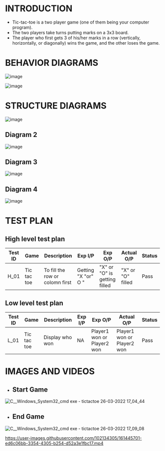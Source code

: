 # INTRODUCTION #
* Tic-tac-toe is a two player game (one of them being your computer program).
* The two players take turns putting marks on a 3x3 board.
* The player who first gets 3 of his/her marks in a row (vertically, horizontally, or diagonally) wins the game, and the other loses the game.

# BEHAVIOR DIAGRAMS #
![image](https://user-images.githubusercontent.com/94179626/146119205-d931b217-dd7f-46b8-9472-1bd55effb26b.png)

![image](https://user-images.githubusercontent.com/94179626/146119471-3594ff5e-b5d7-45c5-bb19-5300de199bbb.png)

# STRUCTURE DIAGRAMS #
![image](https://user-images.githubusercontent.com/94179626/146119345-8ab320f1-406a-44b5-9a0f-518feb63746b.png)

## Diagram 2 
![image](https://user-images.githubusercontent.com/94337426/146222440-4bf0f5ba-ad81-4ecd-aada-085ad2958dde.png)
## Diagram 3
![image](https://user-images.githubusercontent.com/94337426/146222862-513f0012-8eb7-4b5b-8da6-c06d11ad0ad5.png)
## Diagram 4
![image](https://user-images.githubusercontent.com/94337426/146222928-64d8c60d-fe10-46f6-8b51-e290f6c1c5ca.png)

# TEST PLAN
## High level test plan
| Test ID | Game | Description | Exp I/P | Exp O/P | Actual O/P | Status |    
|-------------|-------|-----------------|------------|-------------|----------------|------------------|
| H_01 | Tic tac toe | To fill the row or colomn first | Getting "X "or" O " | "X" or "O" is getting filled | "X" or "O" filled | Pass |

## Low level test plan

| Test ID | Game | Description | Exp I/P | Exp O/P | Actual O/P | Status |    
|-------------|-------|-----------------|------------|-------------|----------------|------------------|
| L_01 | Tic tac toe | Display who won | NA | Player1 won or Player2 won | Player1 won or Player2 won | Pass |

# IMAGES AND VIDEOS #
- ## Start Game

![C__Windows_System32_cmd exe - tictactoe 26-03-2022 17_04_44](https://user-images.githubusercontent.com/102134305/161426241-85e4c51b-7467-4124-b35b-a21b9e9ce625.png)

- ## End Game

![C__Windows_System32_cmd exe - tictactoe 26-03-2022 17_09_08](https://user-images.githubusercontent.com/102134305/161426244-f7597f4d-77be-4104-85ef-b5b7a5d494b1.png)

https://user-images.githubusercontent.com/102134305/161445701-ed6c06bb-3354-4305-b254-d52a3e1fbc17.mp4
